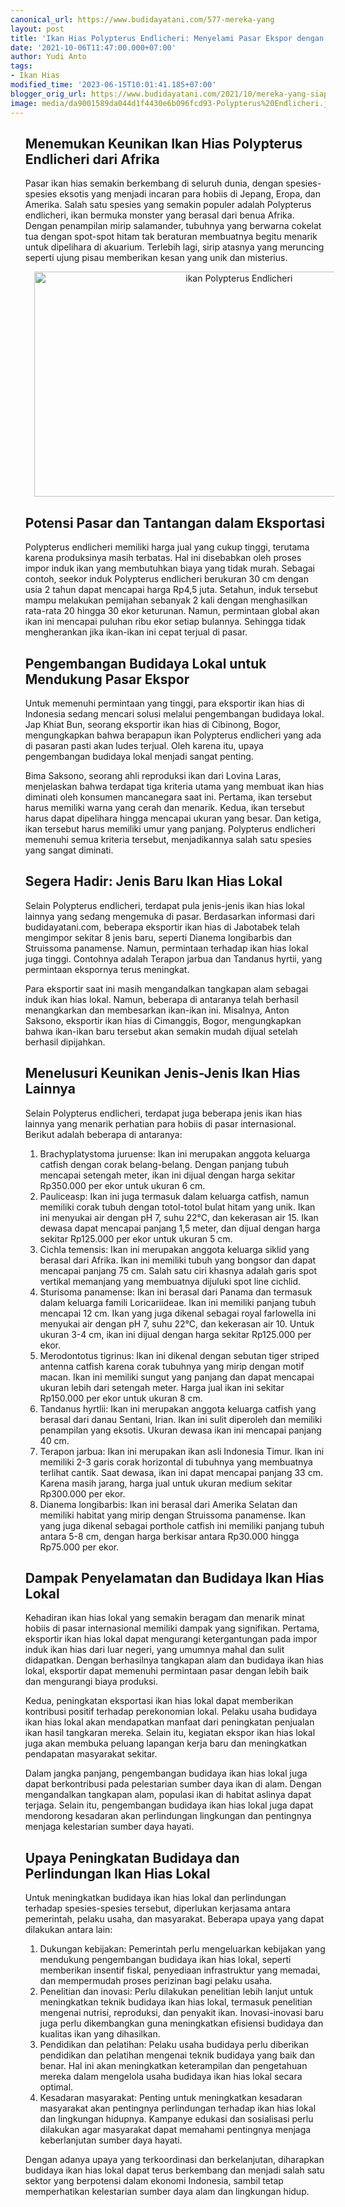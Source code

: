 ```yaml
---
canonical_url: https://www.budidayatani.com/577-mereka-yang
layout: post
title: 'Ikan Hias Polypterus Endlicheri: Menyelami Pasar Ekspor dengan Budidaya Lokal'
date: '2021-10-06T11:47:00.000+07:00'
author: Yudi Anto
tags:
- Ikan Hias
modified_time: '2023-06-15T10:01:41.185+07:00'
blogger_orig_url: https://www.budidayatani.com/2021/10/mereka-yang-siap-melejit-di-pasar-ikan.html
image: media/da9001589da044d1f4430e6b096fcd93-Polypterus%20Endlicheri.jpg
---
```

<ol><h2>Menemukan Keunikan Ikan Hias Polypterus Endlicheri dari Afrika</h2><p>Pasar ikan hias semakin berkembang di seluruh dunia, dengan spesies-spesies eksotis yang menjadi incaran para hobiis di Jepang, Eropa, dan Amerika. Salah satu spesies yang semakin populer adalah Polypterus endlicheri, ikan bermuka monster yang berasal dari benua Afrika. Dengan penampilan mirip salamander, tubuhnya yang berwarna cokelat tua dengan spot-spot hitam tak beraturan membuatnya begitu menarik untuk dipelihara di akuarium. Terlebih lagi, sirip atasnya yang meruncing seperti ujung pisau memberikan kesan yang unik dan misterius.</p><div class="separator" style="clear: both; text-align: center;"><a href="https://blogger.googleusercontent.com/img/b/R29vZ2xl/AVvXsEjXhkFjgprLeitgFr2fftS6ayaXhofO9B0rjvDu2XXg14tAbcVX1hlStD9jiRkyIvO6WYMCPclCUMone9UlYmXQTWtVJR-oTJnx8RqUoy8gCTXjHosY_FsexhFXR4D3pB3ZCtZn42vzWaZguMcIgLxIqN0xizmUU49byXDfw1z6JJDDkq0UObZZPktzJQ/s2133/Polypterus%20Endlicheri.jpg" imageanchor="1" style="margin-left: 1em; margin-right: 1em;"><img alt="ikan Polypterus Endlicheri" border="0" data-original-height="1200" data-original-width="2133" height="360" src="https://blogger.googleusercontent.com/img/b/R29vZ2xl/AVvXsEjXhkFjgprLeitgFr2fftS6ayaXhofO9B0rjvDu2XXg14tAbcVX1hlStD9jiRkyIvO6WYMCPclCUMone9UlYmXQTWtVJR-oTJnx8RqUoy8gCTXjHosY_FsexhFXR4D3pB3ZCtZn42vzWaZguMcIgLxIqN0xizmUU49byXDfw1z6JJDDkq0UObZZPktzJQ/w640-h360/Polypterus%20Endlicheri.jpg" width="640" /></a></div><h2>Potensi Pasar dan Tantangan dalam Eksportasi</h2><p>Polypterus endlicheri memiliki harga jual yang cukup tinggi, terutama karena produksinya masih terbatas. Hal ini disebabkan oleh proses impor induk ikan yang membutuhkan biaya yang tidak murah. Sebagai contoh, seekor induk Polypterus endlicheri berukuran 30 cm dengan usia 2 tahun dapat mencapai harga Rp4,5 juta. Setahun, induk tersebut mampu melakukan pemijahan sebanyak 2 kali dengan menghasilkan rata-rata 20 hingga 30 ekor keturunan. Namun, permintaan global akan ikan ini mencapai puluhan ribu ekor setiap bulannya. Sehingga tidak mengherankan jika ikan-ikan ini cepat terjual di pasar.</p><h2>Pengembangan Budidaya Lokal untuk Mendukung Pasar Ekspor</h2><p>Untuk memenuhi permintaan yang tinggi, para eksportir ikan hias di Indonesia sedang mencari solusi melalui pengembangan budidaya lokal. Jap Khiat Bun, seorang eksportir ikan hias di Cibinong, Bogor, mengungkapkan bahwa berapapun ikan Polypterus endlicheri yang ada di pasaran pasti akan ludes terjual. Oleh karena itu, upaya pengembangan budidaya lokal menjadi sangat penting.</p><p>Bima Saksono, seorang ahli reproduksi ikan dari Lovina Laras, menjelaskan bahwa terdapat tiga kriteria utama yang membuat ikan hias diminati oleh konsumen mancanegara saat ini. Pertama, ikan tersebut harus memiliki warna yang cerah dan menarik. Kedua, ikan tersebut harus dapat dipelihara hingga mencapai ukuran yang besar. Dan ketiga, ikan tersebut harus memiliki umur yang panjang. Polypterus endlicheri memenuhi semua kriteria tersebut, menjadikannya salah satu spesies yang sangat diminati.</p><h2>Segera Hadir: Jenis Baru Ikan Hias Lokal</h2><p>Selain Polypterus endlicheri, terdapat pula jenis-jenis ikan hias lokal lainnya yang sedang mengemuka di pasar. Berdasarkan informasi dari budidayatani.com, beberapa eksportir ikan hias di Jabotabek telah mengimpor sekitar 8 jenis baru, seperti Dianema longibarbis dan Struissoma panamense. Namun, permintaan terhadap ikan hias lokal juga tinggi. Contohnya adalah Terapon jarbua dan Tandanus hyrtii, yang permintaan ekspornya terus meningkat.</p><p>Para eksportir saat ini masih mengandalkan tangkapan alam sebagai induk ikan hias lokal. Namun, beberapa di antaranya telah berhasil menangkarkan dan membesarkan ikan-ikan ini. Misalnya, Anton Saksono, eksportir ikan hias di Cimanggis, Bogor, mengungkapkan bahwa ikan-ikan baru tersebut akan semakin mudah dijual setelah berhasil dipijahkan.</p><h2>Menelusuri Keunikan Jenis-Jenis Ikan Hias Lainnya</h2><p>Selain Polypterus endlicheri, terdapat juga beberapa jenis ikan hias lainnya yang menarik perhatian para hobiis di pasar internasional. Berikut adalah beberapa di antaranya:</p><ol><li>Brachyplatystoma juruense: Ikan ini merupakan anggota keluarga catfish dengan corak belang-belang. Dengan panjang tubuh mencapai setengah meter, ikan ini dijual dengan harga sekitar Rp350.000 per ekor untuk ukuran 6 cm.</li><li>Pauliceasp: Ikan ini juga termasuk dalam keluarga catfish, namun memiliki corak tubuh dengan totol-totol bulat hitam yang unik. Ikan ini menyukai air dengan pH 7, suhu 22°C, dan kekerasan air 15. Ikan dewasa dapat mencapai panjang 1,5 meter, dan dijual dengan harga sekitar Rp125.000 per ekor untuk ukuran 5 cm.</li><li>Cichla temensis: Ikan ini merupakan anggota keluarga siklid yang berasal dari Afrika. Ikan ini memiliki tubuh yang bongsor dan dapat mencapai panjang 75 cm. Salah satu ciri khasnya adalah garis spot vertikal memanjang yang membuatnya dijuluki spot line cichlid.</li><li>Sturisoma panamense: Ikan ini berasal dari Panama dan termasuk dalam keluarga famili Loricariideae. Ikan ini memiliki panjang tubuh mencapai 12 cm. Ikan yang juga dikenal sebagai royal farlowella ini menyukai air dengan pH 7, suhu 22°C, dan kekerasan air 10. Untuk ukuran 3-4 cm, ikan ini dijual dengan harga sekitar Rp125.000 per ekor.</li><li>Merodontotus tigrinus: Ikan ini dikenal dengan sebutan tiger striped antenna catfish karena corak tubuhnya yang mirip dengan motif macan. Ikan ini memiliki sungut yang panjang dan dapat mencapai ukuran lebih dari setengah meter. Harga jual ikan ini sekitar Rp150.000 per ekor untuk ukuran 8 cm.</li><li>Tandanus hyrtlii: Ikan ini merupakan anggota keluarga catfish yang berasal dari danau Sentani, Irian. Ikan ini sulit diperoleh dan memiliki penampilan yang eksotis. Ukuran dewasa ikan ini mencapai panjang 40 cm.</li><li>Terapon jarbua: Ikan ini merupakan ikan asli Indonesia Timur. Ikan ini memiliki 2-3 garis corak horizontal di tubuhnya yang membuatnya terlihat cantik. Saat dewasa, ikan ini dapat mencapai panjang 33 cm. Karena masih jarang, harga jual untuk ukuran medium sekitar Rp300.000 per ekor.</li><li>Dianema longibarbis: Ikan ini berasal dari Amerika Selatan dan memiliki habitat yang mirip dengan Struissoma panamense. Ikan yang juga dikenal sebagai porthole catfish ini memiliki panjang tubuh antara 5-8 cm, dengan harga berkisar antara Rp30.000 hingga Rp75.000 per ekor.</li></ol><h2>Dampak Penyelamatan dan Budidaya Ikan Hias Lokal</h2><p>Kehadiran ikan hias lokal yang semakin beragam dan menarik minat hobiis di pasar internasional memiliki dampak yang signifikan. Pertama, eksportir ikan hias lokal dapat mengurangi ketergantungan pada impor induk ikan hias dari luar negeri, yang umumnya mahal dan sulit didapatkan. Dengan berhasilnya tangkapan alam dan budidaya ikan hias lokal, eksportir dapat memenuhi permintaan pasar dengan lebih baik dan mengurangi biaya produksi.</p><p>Kedua, peningkatan eksportasi ikan hias lokal dapat memberikan kontribusi positif terhadap perekonomian lokal. Pelaku usaha budidaya ikan hias lokal akan mendapatkan manfaat dari peningkatan penjualan ikan hasil tangkaran mereka. Selain itu, kegiatan ekspor ikan hias lokal juga akan membuka peluang lapangan kerja baru dan meningkatkan pendapatan masyarakat sekitar.</p><p>Dalam jangka panjang, pengembangan budidaya ikan hias lokal juga dapat berkontribusi pada pelestarian sumber daya ikan di alam. Dengan mengandalkan tangkapan alam, populasi ikan di habitat aslinya dapat terjaga. Selain itu, pengembangan budidaya ikan hias lokal juga dapat mendorong kesadaran akan perlindungan lingkungan dan pentingnya menjaga kelestarian sumber daya hayati.</p><h2>Upaya Peningkatan Budidaya dan Perlindungan Ikan Hias Lokal</h2><p>Untuk meningkatkan budidaya ikan hias lokal dan perlindungan terhadap spesies-spesies tersebut, diperlukan kerjasama antara pemerintah, pelaku usaha, dan masyarakat. Beberapa upaya yang dapat dilakukan antara lain:</p><ol><li>Dukungan kebijakan: Pemerintah perlu mengeluarkan kebijakan yang mendukung pengembangan budidaya ikan hias lokal, seperti memberikan insentif fiskal, penyediaan infrastruktur yang memadai, dan mempermudah proses perizinan bagi pelaku usaha.</li><li>Penelitian dan inovasi: Perlu dilakukan penelitian lebih lanjut untuk meningkatkan teknik budidaya ikan hias lokal, termasuk penelitian mengenai nutrisi, reproduksi, dan penyakit ikan. Inovasi-inovasi baru juga perlu dikembangkan guna meningkatkan efisiensi budidaya dan kualitas ikan yang dihasilkan.</li><li>Pendidikan dan pelatihan: Pelaku usaha budidaya perlu diberikan pendidikan dan pelatihan mengenai teknik budidaya yang baik dan benar. Hal ini akan meningkatkan keterampilan dan pengetahuan mereka dalam mengelola usaha budidaya ikan hias lokal secara optimal.</li><li>Kesadaran masyarakat: Penting untuk meningkatkan kesadaran masyarakat akan pentingnya perlindungan terhadap ikan hias lokal dan lingkungan hidupnya. Kampanye edukasi dan sosialisasi perlu dilakukan agar masyarakat dapat memahami pentingnya menjaga keberlanjutan sumber daya hayati.</li></ol><p>Dengan adanya upaya yang terkoordinasi dan berkelanjutan, diharapkan budidaya ikan hias lokal dapat terus berkembang dan menjadi salah satu sektor yang berpotensi dalam ekonomi Indonesia, sambil tetap memperhatikan kelestarian sumber daya alam dan lingkungan hidup.</p></ol>